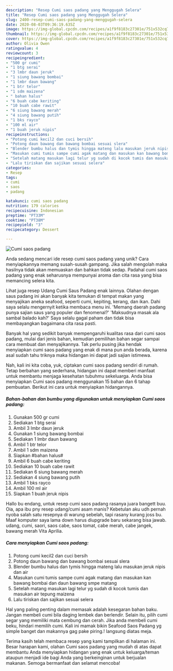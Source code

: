 ```yaml
---
description: "Resep Cumi saos padang yang Menggugah Selera"
title: "Resep Cumi saos padang yang Menggugah Selera"
slug: 2400-resep-cumi-saos-padang-yang-menggugah-selera
date: 2020-08-03T09:36:19.635Z
image: https://img-global.cpcdn.com/recipes/a1f9f8183c27301e/751x532cq70/cumi-saos-padang-foto-resep-utama.jpg
thumbnail: https://img-global.cpcdn.com/recipes/a1f9f8183c27301e/751x532cq70/cumi-saos-padang-foto-resep-utama.jpg
cover: https://img-global.cpcdn.com/recipes/a1f9f8183c27301e/751x532cq70/cumi-saos-padang-foto-resep-utama.jpg
author: Olivia Owen
ratingvalue: 4
reviewcount: 3
recipeingredient:
- "500 gr cumi"
- "1 btg serai"
- "3 lmbr daun jeruk"
- "1 siung bawang bombai"
- "1 lmbr daun bawang"
- "1 btr telor"
- "1 sdm maizena"
- " bahan halus"
- "6 buah cabe keriting"
- "10 buah cabe rawit"
- "6 siung bawang merah"
- "4 siung bawang putih"
- "1 bks rayco"
- "100 ml air"
- "1 buah jeruk nipis"
recipeinstructions:
- "Potong cumi kecil2 dan cuci bersih"
- "Potong daun bawang dan bawang bombai sesuai slera"
- "Blender bumbu halus dan tymis hingga mateng lalu masukan jeruk nipis dan air"
- "Masukan cumi tumis sampe cumi agak matang dan masukan kan bawang bombai dan daun bawang smpe matang"
- "Setelah matang masukan lagi telur yg sudah di kocok tumis dan masukan air tepung maizena"
- "Lalu tiriskan dan sajikan sesuai selera"
categories:
- Resep
tags:
- cumi
- saos
- padang

katakunci: cumi saos padang 
nutrition: 179 calories
recipecuisine: Indonesian
preptime: "PT33M"
cooktime: "PT38M"
recipeyield: "3"
recipecategory: Dessert

---
```



![Cumi saos padang](https://img-global.cpcdn.com/recipes/a1f9f8183c27301e/751x532cq70/cumi-saos-padang-foto-resep-utama.jpg)

Anda sedang mencari ide resep cumi saos padang yang unik? Cara menyiapkannya memang susah-susah gampang. Jika salah mengolah maka hasilnya tidak akan memuaskan dan bahkan tidak sedap. Padahal cumi saos padang yang enak seharusnya mempunyai aroma dan cita rasa yang bisa memancing selera kita.

Lihat juga resep Udang Cumi Saus Padang enak lainnya. Olahan dengan saus padang ini akan banyak kita temukan di tempat makan yang menyajikan aneka seafood, seperti cumi, kepiting, kerang, dan ikan. Dahi saya selalu mengernyit ketika membaca menu ini. &#39;Memang daerah padang punya sajian saus yang populer dan fenomenal?&#39; &#39;Maksudnya masak ala sambal balado kah?&#39; Saya selalu gagal paham dan tidak bisa membayangkan bagaimana cita rasa pasti.

Banyak hal yang sedikit banyak mempengaruhi kualitas rasa dari cumi saos padang, mulai dari jenis bahan, kemudian pemilihan bahan segar sampai cara membuat dan menyajikannya. Tak perlu pusing jika hendak menyiapkan cumi saos padang yang enak di mana pun anda berada, karena asal sudah tahu triknya maka hidangan ini dapat jadi sajian istimewa.


Nah, kali ini kita coba, yuk, ciptakan cumi saos padang sendiri di rumah. Tetap berbahan yang sederhana, hidangan ini dapat memberi manfaat untuk membantu menjaga kesehatan tubuhmu sekeluarga. Anda bisa menyiapkan Cumi saos padang menggunakan 15 bahan dan 6 tahap pembuatan. Berikut ini cara untuk menyiapkan hidangannya.

<!--inarticleads1-->

##### Bahan-bahan dan bumbu yang digunakan untuk menyiapkan Cumi saos padang:

1. Gunakan 500 gr cumi
1. Sediakan 1 btg serai
1. Ambil 3 lmbr daun jeruk
1. Gunakan 1 siung bawang bombai
1. Sediakan 1 lmbr daun bawang
1. Ambil 1 btr telor
1. Ambil 1 sdm maizena
1. Siapkan  #bahan halus#
1. Ambil 6 buah cabe keriting
1. Sediakan 10 buah cabe rawit
1. Sediakan 6 siung bawang merah
1. Sediakan 4 siung bawang putih
1. Ambil 1 bks rayco
1. Ambil 100 ml air
1. Siapkan 1 buah jeruk nipis


Hallo bu endang, untuk resep cumi saos padang rasanya juara bangett buu. Oia, apa ibu pny resep udang/cumi asam manis? Kebetulan aku udh pernah nyoba salah satu resepnya di warung sebelah, tapi rasany kurang joss bu. Maaf komputer saya lama down harus diupgrade baru sekarang bisa jawab. udang, cumi, saori, saos cabe, saos tomat, cabe merah, cabe jangek, bawang merah Vita Aprilia. 

<!--inarticleads2-->

##### Cara menyiapkan Cumi saos padang:

1. Potong cumi kecil2 dan cuci bersih
1. Potong daun bawang dan bawang bombai sesuai slera
1. Blender bumbu halus dan tymis hingga mateng lalu masukan jeruk nipis dan air
1. Masukan cumi tumis sampe cumi agak matang dan masukan kan bawang bombai dan daun bawang smpe matang
1. Setelah matang masukan lagi telur yg sudah di kocok tumis dan masukan air tepung maizena
1. Lalu tiriskan dan sajikan sesuai selera


Hal yang paling penting dalam memasak adalah kesegaran bahan baku. Jangan membeli cumi bila daging lembek dan berlendir. Selain itu, pilih cumi segar yang memiliki mata cembung dan cerah. Jika anda membeli cumi beku, hindari memilih cumi. Kali ini mamak bikin Seafood Saos Padang yg simple banget dan makannya gag pake piring.! langsung diatas meja. 

Terima kasih telah membaca resep yang kami tampilkan di halaman ini. Besar harapan kami, olahan Cumi saos padang yang mudah di atas dapat membantu Anda menyiapkan hidangan yang enak untuk keluarga/teman ataupun menjadi ide bagi Anda yang berkeinginan untuk berjualan makanan. Semoga bermanfaat dan selamat mencoba!
